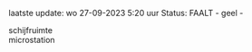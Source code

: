 laatste update: 
wo 27-09-2023  5:20   uur 
Status: FAALT - geel - 
<div class="service R">schijfruimte</div><div class="service R">microstation</div>